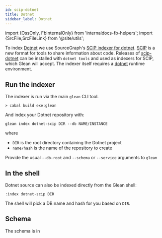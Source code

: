 ```yaml
---
id: scip-dotnet
title: Dotnet
sidebar_label: Dotnet
---
```


import {OssOnly, FbInternalOnly} from 'internaldocs-fb-helpers';
import {SrcFile,SrcFileLink} from '@site/utils';

To index [Dotnet](https://dotnet.microsoft.com/) we use SourceGraph's [SCIP indexer for dotnet](https://github.com/sourcegraph/scip-dotnet). [SCIP](https://about.sourcegraph.com/blog/announcing-scip) is a new format for tools to share information about code. Releases of [scip-dotnet](https://github.com/sourcegraph/scip-dotnet) can be installed with `dotnet tools` and used as indexers for SCIP, which Glean will accept. The indexer itself requires a [dotnet](https://dotnet.microsoft.com/) runtime environment.

## Run the indexer

The indexer is run via the main `glean` CLI tool.

```
> cabal build exe:glean
```

And index your Dotnet repository with:
```
glean index dotnet-scip DIR --db NAME/INSTANCE
```

where

* `DIR` is the root directory containing the Dotnet project
* `name/hash` is the name of the repository to create

Provide the usual `--db-root` and `--schema` or `--service` arguments
to `glean`

## In the shell

Dotnet source can also be indexed directly from the Glean shell:

```
:index dotnet-scip DIR
```

The shell will pick a DB name and hash for you based on `DIR`.

## Schema

The schema is in <SrcFile file="glean/schema/source/scip.angle" />